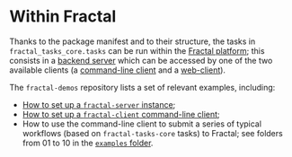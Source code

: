 # Within Fractal

Thanks to the package manifest and to their structure, the tasks in
`fractal_tasks_core.tasks` can be run within the [Fractal
platform](https://fractal-analytics-platform.github.io); this consists in a
[backend server](https://fractal-analytics-platform.github.io/fractal-server)
which can be accessed by one of the two available clients (a [command-line
client](https://fractal-analytics-platform.github.io/fractal-client) and a
[web-client](https://github.com/fractal-analytics-platform/fractal-web)).

The `fractal-demos` repository lists a set of relevant examples, including:

* [How to set up a `fractal-server` instance](https://github.com/fractal-analytics-platform/fractal-demos/tree/main/examples/server);
* [How to set up a `fractal-client` command-line client](https://github.com/fractal-analytics-platform/fractal-demos/tree/main/examples/00_user_setup);
* How to use the command-line client to submit a series of typical workflows (based on `fractal-tasks-core` tasks) to Fractal; see folders from 01 to 10 in the [`examples` folder](https://github.com/fractal-analytics-platform/fractal-demos/tree/main/examples).
